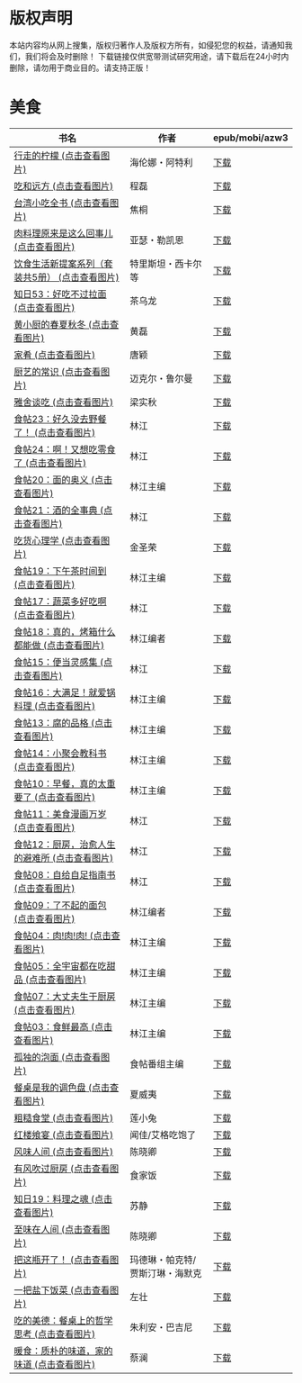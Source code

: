 # 版权声明

本站内容均从网上搜集，版权归著作人及版权方所有，如侵犯您的权益，请通知我们，我们将会及时删除！ 下载链接仅供宽带测试研究用途，请下载后在24小时内删除，请勿用于商业目的。请支持正版！

# 美食

| 书名 | 作者 | epub/mobi/azw3 |
| --- | --- | --- |
| [行走的柠檬 (点击查看图片)](https://www.dushupai.com/attachment/2024/06/12/0f3eae0af7a8580e.jpg) | 海伦娜・阿特利 | [下载](https://url89.ctfile.com/f/31084289-1375501441-318ca9?p=8866) |
| [吃和远方 (点击查看图片)](https://www.dushupai.com/attachment/2024/06/11/cb4e8ec6eb3f8cd5.jpg) | 程磊 | [下载](https://url89.ctfile.com/f/31084289-1375509802-3be4da?p=8866) |
| [台湾小吃全书 (点击查看图片)](https://www.dushupai.com/attachment/2024/06/11/25d930ea0669aac4.jpg) | 焦桐 | [下载](https://url89.ctfile.com/f/31084289-1375513558-a182f2?p=8866) |
| [肉料理原来是这么回事儿 (点击查看图片)](https://www.dushupai.com/attachment/2024/06/10/b5db64be4b6e36cc.jpg) | 亚瑟・勒凯恩 | [下载](https://url89.ctfile.com/f/31084289-1356995836-d28b5a?p=8866) |
| [饮食生活新提案系列（套装共5册） (点击查看图片)](https://www.dushupai.com/attachment/2024/06/09/619e37724f3bce13.jpg) | 特里斯坦・西卡尔等 | [下载](https://url89.ctfile.com/f/31084289-1356993028-2b5773?p=8866) |
| [知日53：好吃不过拉面 (点击查看图片)](https://www.dushupai.com/attachment/2024/06/09/09f5794076fd289a.jpg) | 茶乌龙 | [下载](https://url89.ctfile.com/f/31084289-1356990262-052cee?p=8866) |
| [黄小厨的春夏秋冬 (点击查看图片)](https://www.dushupai.com/attachment/2024/06/09/8eaa8497d43c2134.jpg) | 黄磊 | [下载](https://url89.ctfile.com/f/31084289-1356982534-f9a23e?p=8866) |
| [家肴 (点击查看图片)](https://www.dushupai.com/attachment/2024/06/08/45837e9d5837af05.jpg) | 唐颖 | [下载](https://url89.ctfile.com/f/31084289-1357050790-1acad4?p=8866) |
| [厨艺的常识 (点击查看图片)](https://www.dushupai.com/attachment/2024/06/08/e675ddb34d223baf.jpg) | 迈克尔・鲁尔曼 | [下载](https://url89.ctfile.com/f/31084289-1357047916-0cbbd4?p=8866) |
| [雅舍谈吃 (点击查看图片)](https://www.dushupai.com/attachment/2024/06/08/f97aae999e57f53c.jpg) | 梁实秋 | [下载](https://url89.ctfile.com/f/31084289-1357044742-1db99f?p=8866) |
| [食帖23：好久没去野餐了！ (点击查看图片)](https://www.dushupai.com/attachment/2024/06/08/c2a0cb98e4747126.jpg) | 林江 | [下载](https://url89.ctfile.com/f/31084289-1357044721-dfba86?p=8866) |
| [食帖24：啊！又想吃零食了 (点击查看图片)](https://www.dushupai.com/attachment/2024/06/07/6f263f4db9af6cb3.jpg) | 林江 | [下载](https://url89.ctfile.com/f/31084289-1357044592-d0d992?p=8866) |
| [食帖20：面的奥义 (点击查看图片)](https://www.dushupai.com/attachment/2024/06/07/fafcf49057830397.jpg) | 林江主编 | [下载](https://url89.ctfile.com/f/31084289-1357044301-244117?p=8866) |
| [食帖21：酒的全事典 (点击查看图片)](https://www.dushupai.com/attachment/2024/06/07/cc8d4326813e843c.jpg) | 林江 | [下载](https://url89.ctfile.com/f/31084289-1357044253-91c967?p=8866) |
| [吃货心理学 (点击查看图片)](https://www.dushupai.com/attachment/2024/06/07/f9c29a8e69409e1e.jpg) | 金圣荣 | [下载](https://url89.ctfile.com/f/31084289-1357043953-b41fb5?p=8866) |
| [食帖19：下午茶时间到 (点击查看图片)](https://www.dushupai.com/attachment/2024/06/07/df394043bde481d3.jpg) | 林江主编 | [下载](https://url89.ctfile.com/f/31084289-1357043995-a8dd68?p=8866) |
| [食帖17：蔬菜多好吃啊 (点击查看图片)](https://www.dushupai.com/attachment/2024/06/07/0360cee63fdeaa08.jpg) | 林江 | [下载](https://url89.ctfile.com/f/31084289-1357043878-a30b17?p=8866) |
| [食帖18：真的，烤箱什么都能做 (点击查看图片)](https://www.dushupai.com/attachment/2024/06/07/cc51e8a436294dc4.jpg) | 林江编者 | [下载](https://url89.ctfile.com/f/31084289-1357043719-496b18?p=8866) |
| [食帖15：便当灵感集 (点击查看图片)](https://www.dushupai.com/attachment/2024/06/07/da53ffef4a547c7e.jpg) | 林江 | [下载](https://url89.ctfile.com/f/31084289-1357043620-aff18a?p=8866) |
| [食帖16：大满足！就爱锅料理 (点击查看图片)](https://www.dushupai.com/attachment/2024/06/07/245365aac9097b69.jpg) | 林江主编 | [下载](https://url89.ctfile.com/f/31084289-1357043407-31f6f6?p=8866) |
| [食帖13：腐的品格 (点击查看图片)](https://www.dushupai.com/attachment/2024/06/07/d02a85a5aadcf741.jpg) | 林江主编 | [下载](https://url89.ctfile.com/f/31084289-1357043419-782bd3?p=8866) |
| [食帖14：小聚会教科书 (点击查看图片)](https://www.dushupai.com/attachment/2024/06/07/84d1503445849580.jpg) | 林江主编 | [下载](https://url89.ctfile.com/f/31084289-1357043290-a9d722?p=8866) |
| [食帖10：早餐，真的太重要了 (点击查看图片)](https://www.dushupai.com/attachment/2024/06/07/fd2092565e6f73d0.jpg) | 林江主编 | [下载](https://url89.ctfile.com/f/31084289-1357043146-93525e?p=8866) |
| [食帖11：美食漫画万岁 (点击查看图片)](https://www.dushupai.com/attachment/2024/06/07/b39829b2d17fe335.jpg) | 林江 | [下载](https://url89.ctfile.com/f/31084289-1357043089-d00e80?p=8866) |
| [食帖12：厨房，治愈人生的避难所 (点击查看图片)](https://www.dushupai.com/attachment/2024/06/07/55447cab50815b2a.jpg) | 林江 | [下载](https://url89.ctfile.com/f/31084289-1357043011-cb0172?p=8866) |
| [食帖08：自给自足指南书 (点击查看图片)](https://www.dushupai.com/attachment/2024/06/07/e5bf83af7645d951.jpg) | 林江 | [下载](https://url89.ctfile.com/f/31084289-1357042924-7f6350?p=8866) |
| [食帖09：了不起的面包 (点击查看图片)](https://www.dushupai.com/attachment/2024/06/07/c483fbb5d4e586d2.jpg) | 林江编者 | [下载](https://url89.ctfile.com/f/31084289-1357042822-a3f181?p=8866) |
| [食帖04：肉!肉!肉! (点击查看图片)](https://www.dushupai.com/attachment/2024/06/07/f764578dc9b6b72d.jpg) | 林江主编 | [下载](https://url89.ctfile.com/f/31084289-1357042750-6413e8?p=8866) |
| [食帖05：全宇宙都在吃甜品 (点击查看图片)](https://www.dushupai.com/attachment/2024/06/07/36acce3f1d0af5f3.jpeg) | 林江主编 | [下载](https://url89.ctfile.com/f/31084289-1357042384-e0e825?p=8866) |
| [食帖07：大丈夫生于厨房 (点击查看图片)](https://www.dushupai.com/attachment/2024/06/07/794917eaf45cb1b9.jpg) | 林江主编 | [下载](https://url89.ctfile.com/f/31084289-1357042570-b5d85e?p=8866) |
| [食帖03：食鲜最高 (点击查看图片)](https://www.dushupai.com/attachment/2024/06/07/422ecf8e1b46d773.jpg) | 林江主编 | [下载](https://url89.ctfile.com/f/31084289-1357042135-43b857?p=8866) |
| [孤独的泡面 (点击查看图片)](https://www.dushupai.com/attachment/2024/06/07/523aa8c52fcbbe6b.jpg) | 食帖番组主编 | [下载](https://url89.ctfile.com/f/31084289-1357040059-b9c317?p=8866) |
| [餐桌是我的调色盘 (点击查看图片)](https://www.dushupai.com/attachment/2024/06/07/b739f17481a504f1.jpg) | 夏威夷 | [下载](https://url89.ctfile.com/f/31084289-1357034944-4e1c17?p=8866) |
| [粗糙食堂 (点击查看图片)](https://www.dushupai.com/attachment/2024/06/06/84d76e2b38fa349a.jpg) | 莲小兔 | [下载](https://url89.ctfile.com/f/31084289-1357033642-cbc979?p=8866) |
| [红楼飨宴 (点击查看图片)](https://www.dushupai.com/attachment/2024/06/06/df144fa52f61eb29.jpg) | 闻佳/艾格吃饱了 | [下载](https://url89.ctfile.com/f/31084289-1357032670-fd7ebf?p=8866) |
| [风味人间 (点击查看图片)](https://www.dushupai.com/attachment/2024/06/06/3749f5ba0b5bf891.jpg) | 陈晓卿 | [下载](https://url89.ctfile.com/f/31084289-1357030402-372ed3?p=8866) |
| [有风吹过厨房 (点击查看图片)](https://www.dushupai.com/attachment/2024/06/05/2b501272c403d697.jpg) | 食家饭 | [下载](https://url89.ctfile.com/f/31084289-1357025518-067637?p=8866) |
| [知日19：料理之魂 (点击查看图片)](https://www.dushupai.com/attachment/2024/06/04/4319da78c6ca884a.jpg) | 苏静 | [下载](https://url89.ctfile.com/f/31084289-1357022488-fcb817?p=8866) |
| [至味在人间 (点击查看图片)](https://www.dushupai.com/attachment/2024/06/03/da38647fe6bd61ed.jpg) | 陈晓卿 | [下载](https://url89.ctfile.com/f/31084289-1357019104-e77006?p=8866) |
| [把这瓶开了！ (点击查看图片)](https://www.dushupai.com/attachment/2024/06/03/52f50a8d0a24d536.jpg) | 玛德琳・帕克特/贾斯汀琳・海默克 | [下载](https://url89.ctfile.com/f/31084289-1357015426-ae6a95?p=8866) |
| [一把盐下饭菜 (点击查看图片)](https://www.dushupai.com/attachment/2024/06/02/a46df6de45b7d29c.jpg) | 左壮 | [下载](https://url89.ctfile.com/f/31084289-1357014430-7b97d6?p=8866) |
| [吃的美德：餐桌上的哲学思考 (点击查看图片)](https://www.dushupai.com/attachment/2024/06/02/3e644f602c4b7f2f.jpg) | 朱利安・巴吉尼 | [下载](https://url89.ctfile.com/f/31084289-1357013992-1e7670?p=8866) |
| [暖食：质朴的味道，家的味道 (点击查看图片)](https://www.dushupai.com/attachment/2024/06/02/08a83182e539304f.jpg) | 蔡澜 | [下载](https://url89.ctfile.com/f/31084289-1357010752-64eb82?p=8866) |
